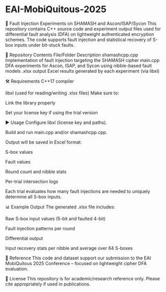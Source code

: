 # EAI-MobiQuitous-2025

🚀 Fault Injection Experiments on SHAMASH and Ascon/ISAP/Sycon
This repository contains C++ source code and experiment output files used for differential fault analysis (DFA) on lightweight authenticated encryption schemes. The code supports fault injection and statistical recovery of S-box inputs under bit-stuck faults.

📁 Repository Contents
File/Folder	Description
shamashcpp.cpp	Implementation of fault injection targeting the SHAMASH cipher
main.cpp	DFA experiments for Ascon, ISAP, and Sycon using nibble-based fault models
.xlsx output	Excel results generated by each experiment (via libxl)

🛠️ Requirements
C++17 compiler

libxl (used for reading/writing .xlsx files)
Make sure to:

Link the library properly

Set your license key if using the trial version

▶️ Usage
Configure libxl (license key and paths).

Build and run main.cpp and/or shamashcpp.cpp.

Output will be saved in Excel format:

S-box values

Fault values

Round count and nibble stats

Per-trial intersection logs

Each trial evaluates how many fault injections are needed to uniquely determine all S-box inputs.

📊 Example Output
The generated .xlsx file includes:

Raw S-box input values (5-bit and faulted 4-bit)

Fault injection patterns per round

Differential output

Input recovery stats per nibble and average over 64 S-boxes

📌 Reference
This code and dataset support our submission to the
EAI MobiQuitous 2025 Conference – focused on lightweight cipher DFA evaluation.

📄 License
This repository is for academic/research reference only.
Please cite appropriately if used in publications.
